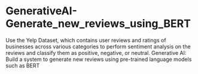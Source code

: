 # GenerativeAI-Generate_new_reviews_using_BERT
Use the Yelp Dataset, which contains user reviews and ratings of businesses across various categories to perform sentiment analysis on the reviews and classify them as positive, negative, or neutral.  Generative AI: Build a system to generate new reviews using pre-trained language models such as BERT 
